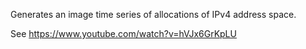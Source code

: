 Generates an image time series of allocations of IPv4 address space.

See https://www.youtube.com/watch?v=hVJx6GrKpLU
